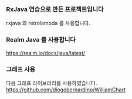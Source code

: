 ### RxJava 연습으로 만든 프로젝트입니다

rxjava 와 retrolambda 를 사용합니다.

### Realm Java 를 사용합니다

https://realm.io/docs/java/latest/

### 그래프 사용

다음 그래프 라이브러리를 사용하였습니다.<br>
https://github.com/diogobernardino/WilliamChart
